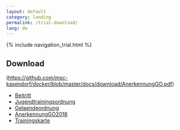 ```yaml
---
layout: default
category: landing
permalink: /trial-download/
lang: de
---
```


{% include navigation_trial.html %}

## Download
(https://github.com/msc-kasendorf/docker/blob/master/docs/download/AnerkennungGO.pdf)
* [Beitritt]({{site.page-prefix}}download/Beitrittserklaerung.pdf)
* [Jugendtrainingsordnung]({{site.page-prefix}}download/Jugendtrainingsordnung2017.pdf)
* [Gelaendeordnung]({{site.page-prefix}}download/Gelaendeordnung2017.pdf)
* [AnerkennungGO2018](download/AnerkennungGO2018.pdf)
* [Trainingskarte]({{site.page-prefix}}download/Trainingskarte2017.pdf)

